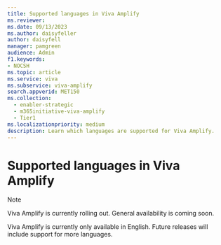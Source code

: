 ```yaml
---
title: Supported languages in Viva Amplify
ms.reviewer:
ms.date: 09/13/2023
ms.author: daisyfeller
author: daisyfell
manager: pamgreen
audience: Admin
f1.keywords:
- NOCSH
ms.topic: article
ms.service: viva
ms.subservice: viva-amplify
search.appverid: MET150
ms.collection:
  - enabler-strategic
  - m365initiative-viva-amplify
  - Tier1
ms.localizationpriority: medium
description: Learn which languages are supported for Viva Amplify.
---
```

# Supported languages in Viva Amplify

>[!NOTE]
>Viva Amplify is currently rolling out. General availability is coming soon.
  
Viva Amplify is currently only available in English. Future releases will include support for more languages.
